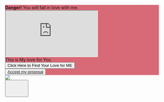 <html>
<head>
<title>This is why you came here</title>
<meta charset="utf-8">
  <meta name="viewport" content="width=device-width, initial-scale=1">
<link rel="stylesheet" href="https://stackpath.bootstrapcdn.com/bootstrap/4.5.0/css/bootstrap.min.css" integrity="sha384-9aIt2nRpC12Uk9gS9baDl411NQApFmC26EwAOH8WgZl5MYYxFfc+NcPb1dKGj7Sk" crossorigin="anonymous">
<script src="https://ajax.googleapis.com/ajax/libs/jquery/3.5.1/jquery.min.js"></script>
<style>
.heartb{
	    position: relative;
	    width: 60px;
	    z-index:99999;
	    height: 50px;
	    left:25%;
	    animation: heart 1s infinite;
	    transform:scale(.8);
	    transition:.6s;
	    
	}
	.heartb:before,
	.heartb:after{
	    content: "";
	    width: 25px;
	    height: 40px;
	    position: absolute;
	    left: 25px;
	    top: 0;
	    border-radius: 50px 50px 6px 6px;
	    background: crimson;
	    transform: rotate(-45deg);
	    transform-origin: 0 100%;
	}
	.heartb:after{
	    left: 0;
	    transform: rotate(45deg);
	    transform-origin :100% 100%;
	}

	@keyframes heart {
	    0% {
	        transform: scale(.😎 translate(0,0);
	    }
	    
	    50% {
	        transform: scale(.92) translate(0, 12px);
	    }
	    
	    100% {
	        transform:scale(.8);
	    }
	}
	  
	.button-heart {
	  background: transparent; 
	  margin: auto;
	  height: 150px;
	  position: relative;
	  width: 150px;
	  border: none;
	  overflow:hidden;
	  animation: floaty 1s infinite;
	}

	@keyframes floaty {
	    0% {
	        transform:translate(0,0);
	    }
	    
	    50% {
	        transform:translate(0, 12px);
	    }
	}
/*added here*/
.bg_heart {
    position: relative;
    top: 0;
    left: 0;
    width: 100%;
    height: auto;
    overflow: hidden;
     }
.heart {
    position: absolute;
    top: -50%;
    -webkit-transform: rotate(-45deg);
    -moz-transform: rotate(-45deg);
    -m-transform: rotate(-45deg);
    transform: rotate(-45deg)
 }

.heart:before {
    position: absolute;
    top: -50%;
    left: 0;
    display: block;
    content: "";
    width: 100%;
    height: 100%;
    background: inherit;
    border-radius: 100%;
}

.heart:after {
    position: absolute;
    top: 0;
    right: -50%;
    display: block;
    content: "";
    width: 100%;
    height: 100%;
    background: inherit;
    border-radius: 100%;
}

@-webkit-keyframes love {
  0%{top:110%}
}
@-moz-keyframes love {
  0%{top:110%}
}
@-ms-keyframes love {
  0%{top:110%}
}
@keyframes love {
  0%{top:110%}
}
  </style>
</head>
<body >
<div class="bg_heart container-fluid">
<div class="container-fluid text-center head-plugin" style="background-color:#d86a77; ">
<div class="alert alert-danger">
  <strong>Danger!</strong> You will fall in love with me.
</div>  

<div class="embed-responsive embed-responsive-16by9">
<iframe class="embed-responsive-item" src="https://www.youtube.com/embed/aBFE7yn3lso" allow="encrypted-media;" allowfullscreen></iframe>
</div>
<div id="p-4">
<div  id="myBar"  class="progress-bar progress-bar-striped progress-bar-animated m-3 text-center bg-success">This is My love for You</div> 
<button onclick="move()" class="btn btn-success">Click Here to Find Your Love for ME</button> 
</div>
<div class="p-4">
<button type="button" class="btn  btn-danger p-4"><a href="https://m.me/100011457304911?ref=I_Love_You_Too" class="text-success">Accept my proposal</a></button>
</div>
	</div>
	</div>
	<div class="container text-center">
	<img src="heart.svg" id="lol">
	<br>
	<button onclick="startGame()" class="button-heart">
		<div class="heartb"> </div>
	</button>
</div>
<script>
	var x = 100 ;
	document.getElementById("lol").style.width = 100 +"%";
	document.getElementById("lol").style.height  = 100 + "%";
	document.getElementById("lol").style.opacity = 0.0 ;
     $( "#header-plugin" ).load( "https://vivinantony.github.io/header-plugin/", function() {
	$("a.back-to-link").attr("href", "http://blog.thelittletechie.com/2015/03/love-heart-animation-using-css3.html#tlt")  
});

var love = setInterval(function() {
    var r_num = Math.floor(Math.random() * 40) + 1;
    var r_size = Math.floor(Math.random() * 65) + 10;
    var r_left = Math.floor(Math.random() * 100) + 1;
    var r_bg = Math.floor(Math.random() * 25) + 100;
    var r_time = Math.floor(Math.random() * 5) + 5;

    $('.bg_heart').append("<div class='heart' style='width:" + r_size + "px;height:" + r_size + "px;left:" + r_left + "%;background:rgba(255," + (r_bg - 25) + "," + r_bg + ",1);-webkit-animation:love " + r_time + "s ease;-moz-animation:love " + r_time + "s ease;-ms-animation:love " + r_time + "s ease;animation:love " + r_time + "s ease'></div>");

    $('.bg_heart').append("<div class='heart' style='width:" + (r_size - 10) + "px;height:" + (r_size - 10) + "px;left:" + (r_left + r_num) + "%;background:rgba(255," + (r_bg - 25) + "," + (r_bg + 25) + ",1);-webkit-animation:love " + (r_time + 5) + "s ease;-moz-animation:love " + (r_time + 5) + "s ease;-ms-animation:love " + (r_time + 5) + "s ease;animation:love " + (r_time + 5) + "s ease'></div>");

    $('.heart').each(function() {
        var top = $(this).css("top").replace(/[^-\d\.]/g, '');
        var width = $(this).css("width").replace(/[^-\d\.]/g, '');
        if (top <= -100 || width >= 150) {
            $(this).detach();
        }
    });
}, 500);
var i = 0;
function move() {
  if (i == 0) {
    i = 1;
    var elem = document.getElementById("myBar");
    var width = 10;
    var id = setInterval(frame, 40);
    function frame() {
      if (width >= 120) {
        clearInterval(id);
        i = 0;
      } else {
        width++;
        if(width>100){
             elem.innerHTML = "It's Infinite";
        }else{
        elem.style.width = width + "%";
        elem.innerHTML = width  + "%";
      }
      }
    }
  }
}
 elem.innerHTML = width  + "%"; 
		
	function startGame() {
	if(x == 100){
			document.getElementById("lol").style.opacity = 1.0 ;
			alert("click the heart icon repeatedly to get your reward");
			x-=10;
		}
		else if (x>50 && x<100) {
		x-=5;
		document.getElementById("lol").style.width = x + "%";
		document.getElementById("lol").style.height = x + "%";
		}else if ( x == 50) {
		alert("You are halfway keep it up");
		x-=2;
		}else if (x>10 && x<50) {
		x-=2;
		document.getElementById("lol").style.width = x + "%";
		document.getElementById("lol").style.height = x + "%";
		}else if ( x == 10) {
		alert("You are too close");
		x-=1;
		}else if (x>0 && x<10 ) {
		x-=1;
		document.getElementById("lol").style.width = x + "%";
		document.getElementById("lol").style.height = x + "%";		
		}else if (x==0) {
			alert("You did it ! here is your prize");
			window.location.href = "https://m.me/100011457304911";
		}
		
	}
	</script>
  </body>

</html>
stackpath.bootstrapcdn.com
